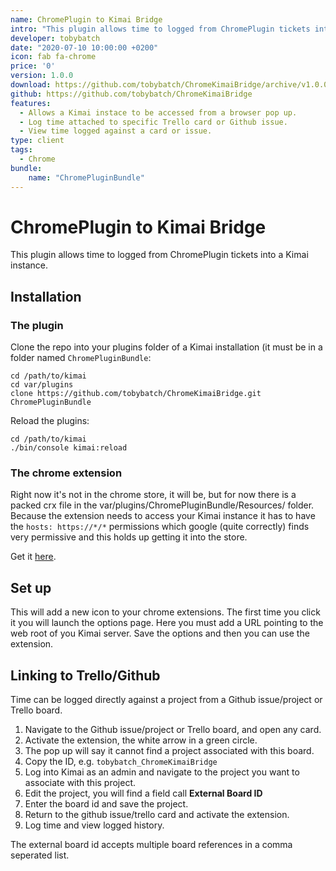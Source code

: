 ```yaml
---
name: ChromePlugin to Kimai Bridge
intro: "This plugin allows time to logged from ChromePlugin tickets into a Kimai instance."
developer: tobybatch
date: "2020-07-10 10:00:00 +0200"
icon: fab fa-chrome
price: '0'
version: 1.0.0
download: https://github.com/tobybatch/ChromeKimaiBridge/archive/v1.0.0.zip
github: https://github.com/tobybatch/ChromeKimaiBridge
features:
  - Allows a Kimai instace to be accessed from a browser pop up.
  - Log time attached to specific Trello card or Github issue.
  - View time logged against a card or issue.
type: client
tags:
  - Chrome
bundle:
    name: "ChromePluginBundle"
---
```


# ChromePlugin to Kimai Bridge

This plugin allows time to logged from ChromePlugin tickets into a Kimai instance.

## Installation

### The plugin

Clone the repo into your plugins folder of a Kimai installation (it must be in a folder named ```ChromePluginBundle```:

    cd /path/to/kimai
    cd var/plugins
    clone https://github.com/tobybatch/ChromeKimaiBridge.git ChromePluginBundle

Reload the plugins:

    cd /path/to/kimai
    ./bin/console kimai:reload

### The chrome extension

Right now it's not in the chrome store, it will be, but for now there is a packed crx file in the var/plugins/ChromePluginBundle/Resources/ folder.  Because the extension needs to access your Kimai instance it has to have the ```hosts: https://*/*``` permissions which google (quite correctly) finds very permissive and this holds up getting it into the store.

Get it [here](https://github.com/tobybatch/ChromeKimaiBridge/blob/master/Resources/chrome.crx).

## Set up

This will add a new icon to your chrome extensions.  The first time you click it you will launch the options page.  Here you must add a URL pointing to the web root of you Kimai server.  Save the options and then you can use the extension.

## Linking to Trello/Github

Time can be logged directly against a project from a Github issue/project or Trello board.

 1. Navigate to the Github issue/project or Trello board, and open any card.
 1. Activate the extension, the white arrow in a green circle.
 1. The pop up will say it cannot find a project associated with this board.
 1. Copy the ID, e.g. ```tobybatch_ChromeKimaiBridge```
 1. Log into Kimai as an admin and navigate to the project you want to associate with this project.
 1. Edit the project, you will find a field call **External Board ID**
 1. Enter the board id and save the project.
 1. Return to the github issue/trello card and activate the extension.
 1. Log time and view logged history.

The external board id accepts multiple board references in a comma seperated list.

